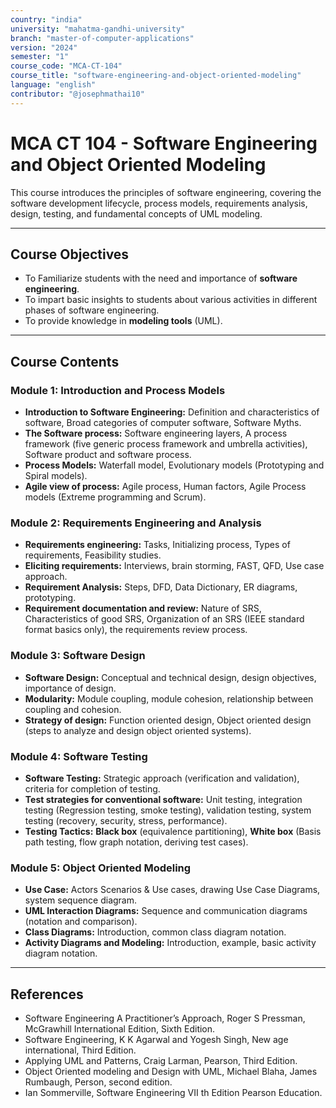 ```yaml
---
country: "india"
university: "mahatma-gandhi-university"
branch: "master-of-computer-applications"
version: "2024"
semester: "1"
course_code: "MCA-CT-104"
course_title: "software-engineering-and-object-oriented-modeling"
language: "english"
contributor: "@josephmathai10"
---
```

# MCA CT 104 - Software Engineering and Object Oriented Modeling

This course introduces the principles of software engineering, covering the software development lifecycle, process models, requirements analysis, design, testing, and fundamental concepts of UML modeling.

---
## Course Objectives

* To Familiarize students with the need and importance of **software engineering**.
* To impart basic insights to students about various activities in different phases of software engineering.
* To provide knowledge in **modeling tools** (UML).

---
## Course Contents

### Module 1: Introduction and Process Models
* **Introduction to Software Engineering:** Definition and characteristics of software, Broad categories of computer software, Software Myths.
* **The Software process:** Software engineering layers, A process framework (five generic process framework and umbrella activities), Software product and software process.
* **Process Models:** Waterfall model, Evolutionary models (Prototyping and Spiral models).
* **Agile view of process:** Agile process, Human factors, Agile Process models (Extreme programming and Scrum).

### Module 2: Requirements Engineering and Analysis
* **Requirements engineering:** Tasks, Initializing process, Types of requirements, Feasibility studies.
* **Eliciting requirements:** Interviews, brain storming, FAST, QFD, Use case approach.
* **Requirement Analysis:** Steps, DFD, Data Dictionary, ER diagrams, prototyping.
* **Requirement documentation and review:** Nature of SRS, Characteristics of good SRS, Organization of an SRS (IEEE standard format basics only), the requirements review process.

### Module 3: Software Design
* **Software Design:** Conceptual and technical design, design objectives, importance of design.
* **Modularity:** Module coupling, module cohesion, relationship between coupling and cohesion.
* **Strategy of design:** Function oriented design, Object oriented design (steps to analyze and design object oriented systems).

### Module 4: Software Testing
* **Software Testing:** Strategic approach (verification and validation), criteria for completion of testing.
* **Test strategies for conventional software:** Unit testing, integration testing (Regression testing, smoke testing), validation testing, system testing (recovery, security, stress, performance).
* **Testing Tactics:** **Black box** (equivalence partitioning), **White box** (Basis path testing, flow graph notation, deriving test cases).

### Module 5: Object Oriented Modeling
* **Use Case:** Actors Scenarios & Use cases, drawing Use Case Diagrams, system sequence diagram.
* **UML Interaction Diagrams:** Sequence and communication diagrams (notation and comparison).
* **Class Diagrams:** Introduction, common class diagram notation.
* **Activity Diagrams and Modeling:** Introduction, example, basic activity diagram notation.

---
## References
* Software Engineering A Practitioner’s Approach, Roger S Pressman, McGrawhill International Edition, Sixth Edition.
* Software Engineering, K K Agarwal and Yogesh Singh, New age international, Third Edition.
* Applying UML and Patterns, Craig Larman, Pearson, Third Edition.
* Object Oriented modeling and Design with UML, Michael Blaha, James Rumbaugh, Person, second edition.
* Ian Sommerville, Software Engineering VII th Edition Pearson Education.

